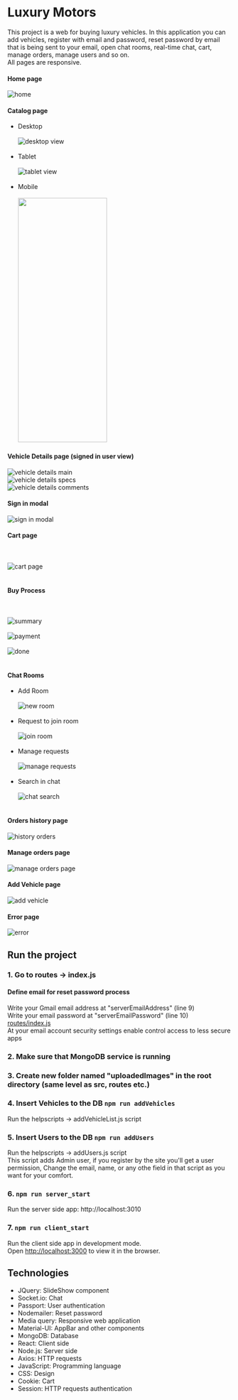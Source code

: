 # Luxury Motors
This project is a web for buying luxury vehicles. In this application you can add vehicles, register with email and password, reset password by email that is being sent to your email, open chat rooms, real-time chat, cart, manage orders, manage users and so on. <br />
All pages are responsive. <br />
#### Home page
![home](https://github.com/tehilaamram/Luxury-Motors-MERN/blob/master/screenshots/home%20page.png)
<br />
#### Catalog page <br />
* Desktop <br /> <br />
![desktop view](https://github.com/tehilaamram/Luxury-Motors-MERN/blob/master/screenshots/catalog%20page%20-%20desktop.png)
<br /> <br />
* Tablet <br /> <br />
![tablet view](https://github.com/tehilaamram/Luxury-Motors-MERN/blob/master/screenshots/catalog%20page%20-%20tablet.png)
<br /> <br />
* Mobile <br /> <br />
<img src="https://github.com/tehilaamram/Luxury-Motors-MERN/blob/master/screenshots/catalog%20page%20-%20mobile.png" data-canonical-src="https://github.com/tehilaamram/Luxury-Motors-MERN/blob/master/screenshots/catalog%20page%20-%20mobile.png" width="200" height="550" /> <br/>
#### Vehicle Details page (signed in user view) <br />
![vehicle details main](https://github.com/tehilaamram/Luxury-Motors-MERN/blob/master/screenshots/vehicle%20details%20main.png)
<br/>
![vehicle details specs](https://github.com/tehilaamram/Luxury-Motors-MERN/blob/master/screenshots/vehicle%20details%20spec.png)
<br />
![vehicle details comments](https://github.com/tehilaamram/Luxury-Motors-MERN/blob/master/screenshots/vehicle%20details%20comments.png)
#### Sign in modal <br />
![sign in modal](https://github.com/tehilaamram/Luxury-Motors-MERN/blob/master/screenshots/sign%20in%20modal.png)
<br />
#### Cart page
<br /> <br />
![cart page](https://github.com/tehilaamram/Luxury-Motors-MERN/blob/master/screenshots/cart%20page.png)
<br /> <br />
#### Buy Process
<br /> <br />
![summary](https://github.com/tehilaamram/Luxury-Motors-MERN/blob/master/screenshots/buy%20process%20-%20summary.png)
<br/> <br/>
![payment](https://github.com/tehilaamram/Luxury-Motors-MERN/blob/master/screenshots/buy%20process%20-%20payment.png)
<br/><br/>
![done](https://github.com/tehilaamram/Luxury-Motors-MERN/blob/master/screenshots/buy%20process%20-%20done.png)
<br /> <br />
#### Chat Rooms
* Add Room
<br /> <br />
![new room](https://github.com/tehilaamram/Luxury-Motors-MERN/blob/master/screenshots/new%20chat%20room.png)
<br/><br/>
* Request to join room
<br/><br/>
![join room](https://github.com/tehilaamram/Luxury-Motors-MERN/blob/master/screenshots/join%20room%20user%20view.png)
<br/><br/>
* Manage requests
<br/><br/>
![manage requests](https://github.com/tehilaamram/Luxury-Motors-MERN/blob/master/screenshots/request%20join%20room%20management.png)
<br/><br/>
* Search in chat
<br/><br/>
![chat search](https://github.com/tehilaamram/Luxury-Motors-MERN/blob/master/screenshots/chat%20search.png)
<br/><br/>
#### Orders history page <br />
![history orders](https://github.com/tehilaamram/Luxury-Motors-MERN/blob/master/screenshots/orders%20history%20page.png)
<br/>
#### Manage orders page <br/>
![manage orders page](https://github.com/tehilaamram/Luxury-Motors-MERN/blob/master/screenshots/manage%20orders%20page.png)
<br/>
#### Add Vehicle page
![add vehicle](https://github.com/tehilaamram/Luxury-Motors-MERN/blob/master/screenshots/add%20vehicle%20page.png)
<br/>
#### Error page
![error](https://github.com/tehilaamram/Luxury-Motors-MERN/blob/master/screenshots/error%20page.png)
<br/>
## Run the project
### 1. Go to routes -> index.js <br />
#### Define email for reset password process
Write your Gmail email address at "serverEmailAddress" (line 9) <br />
Write your email password at "serverEmailPassword" (line 10) <br />
[routes/index.js](https://github.com/tehilaamram/Luxury-Motors-MERN/blob/master/routes/index.js) <br/>
At your email account security settings enable control access to less secure apps
### 2. Make sure that MongoDB service is running
### 3. Create new folder named "uploadedImages" in the root directory (same level as src, routes etc.)
### 4. Insert Vehicles to the DB `npm run addVehicles`
Run the helpscripts -> addVehicleList.js script
### 5. Insert Users to the DB `npm run addUsers`
Run the helpscripts -> addUsers.js script <br />
This script adds Admin user, if you register by the site you'll get a user permission, Change the email, name, or any othe field in that script as you want for your comfort. 
### 6. `npm run server_start`

Run the server side app: http://localhost:3010

### 7. `npm run client_start`

Run the client side app in development mode.<br />
Open [http://localhost:3000](http://localhost:3000) to view it in the browser. <br/>

## Technologies
* JQuery: SlideShow component
* Socket.io: Chat
* Passport: User authentication
* Nodemailer: Reset password
* Media query: Responsive web application
* Material-UI: AppBar and other components
* MongoDB: Database
* React: Client side
* Node.js: Server side
* Axios: HTTP requests
* JavaScript: Programming language
* CSS: Design
* Cookie: Cart
* Session: HTTP requests authentication
